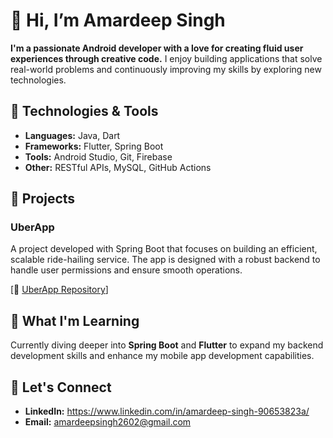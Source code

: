# 👋 Hi, I’m Amardeep Singh 

**I'm a passionate Android developer with a love for creating fluid user experiences through creative code.** I enjoy building applications that solve real-world problems and continuously improving my skills by exploring new technologies.

## 🔧 Technologies & Tools

- **Languages:** Java, Dart
- **Frameworks:** Flutter, Spring Boot
- **Tools:** Android Studio, Git, Firebase
- **Other:** RESTful APIs, MySQL, GitHub Actions

## 🚀 Projects

### UberApp
A project developed with Spring Boot that focuses on building an efficient, scalable ride-hailing service. The app is designed with a robust backend to handle user permissions and ensure smooth operations.

[🔗 [UberApp Repository](https://github.com/adsingh2602/UberApp)]

## 🌱 What I'm Learning
Currently diving deeper into **Spring Boot** and **Flutter** to expand my backend development skills and enhance my mobile app development capabilities.

## 💬 Let's Connect

- **LinkedIn:** https://www.linkedin.com/in/amardeep-singh-90653823a/
- **Email:** amardeepsingh2602@gmail.com





